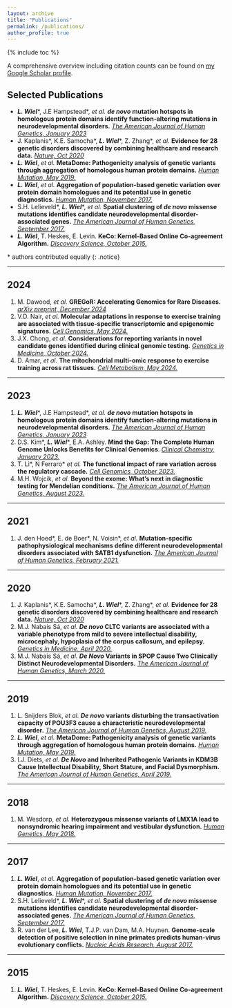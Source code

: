 ```yaml
---
layout: archive
title: "Publications"
permalink: /publications/
author_profile: true
---
```


{% include toc %}

A comprehensive overview including citation counts can be found on <a href="{{site.author.googlescholar}}">my Google Scholar profile</a>.

## Selected Publications

* **_L. Wiel_**\*, J.E Hampstead\*, _et al._ **_de novo_ mutation hotspots in homologous protein domains identify function-altering mutations in neurodevelopmental disorders.** [_The American Journal of Human Genetics, January 2023_](https://doi.org/10.1016/j.ajhg.2022.12.001)
* J. Kaplanis\*, K.E. Samocha\*, _**L. Wiel**_\*, Z. Zhang*, _et al._ **Evidence for 28 genetic disorders discovered by combining healthcare and research data.** [_Nature, Oct 2020_](https://doi.org/10.1038/s41586-020-2832-5)
* **_L. Wiel_**, _et al._ **MetaDome: Pathogenicity analysis of genetic variants through aggregation of homologous human protein domains.** [_Human Mutation, May 2019._](https://doi.org/10.1002/humu.23798)
* **_L. Wiel_**, _et al._ **Aggregation of population‐based genetic variation over protein domain homologues and its potential use in genetic diagnostics.** [_Human Mutation, November 2017._](https://doi.org/10.1002/humu.23313)
* S.H. Lelieveld*, **_L. Wiel_**\*, _et al._ **Spatial clustering of _de novo_ missense mutations identifies candidate neurodevelopmental disorder-associated genes.** [_The American Journal of Human Genetics, September 2017._](https://doi.org/10.1016/j.ajhg.2017.08.004)
* **_L. Wiel_**, T. Heskes, E. Levin. **KeCo: Kernel-Based Online Co-agreement Algorithm.** [_Discovery Science, October 2015._](https://doi.org/10.1007/978-3-319-24282-8_26)

\* authors contributed equally
{: .notice}

---
## 2024

1. M. Dawood, _et al._ **GREGoR: Accelerating Genomics for Rare Diseases.** [_arXiv preprint, December 2024_](https://arxiv.org/abs/2412.14338)
2. V.D. Nair, _et al._ **Molecular adaptations in response to exercise training are associated with tissue-specific transcriptomic and epigenomic signatures.** [_Cell Genomics, May 2024._](https://doi.org/10.1016/j.xgen.2023.100421)
3. J.X. Chong, _et al._ **Considerations for reporting variants in novel candidate genes identified during clinical genomic testing.** [_Genetics in Medicine, October 2024._](https://doi.org/10.1016/j.gim.2024.101199)
4. D. Amar, _et al._ **The mitochondrial multi-omic response to exercise training across rat tissues.** [_Cell Metabolism, May 2024._](https://doi.org/10.1016/j.cmet.2023.12.021)

---
## 2023

1. **_L. Wiel_**\*, J.E Hampstead\*, _et al._  **_de novo_ mutation hotspots in homologous protein domains identify function-altering mutations in neurodevelopmental disorders.** [_The American Journal of Human Genetics, January 2023_](https://doi.org/10.1016/j.ajhg.2022.12.001)
2. D.S. Kim\*, **_L. Wiel_**\*, E.A. Ashley. **Mind the Gap: The Complete Human Genome Unlocks Benefits for Clinical Genomics**. [_Clinical Chemistry, January 2023._](https://doi.org/10.1093/clinchem/hvac133)
3. T. Li\*, N Ferraro\* _et al._ **The functional impact of rare variation across the regulatory cascade.** [_Cell Genomics, October 2023._](https://doi.org/10.1016/j.xgen.2023.100401)
4. M.H. Wojcik, _et al._ **Beyond the exome: What’s next in diagnostic testing for Mendelian conditions.** [_The American Journal of Human Genetics, August 2023._](https://doi.org/10.1016/j.ajhg.2023.06.009)

---
## 2021

1. J. den Hoed\*, E. de Boer\*, N. Voisin\*, _et al._ **Mutation-specific pathophysiological mechanisms define different neurodevelopmental disorders associated with SATB1 dysfunction.** [_The American Journal of Human Genetics, February 2021._](https://doi.org/10.1016/j.ajhg.2021.01.007)

---
## 2020

1. J. Kaplanis\*, K.E. Samocha\*, _**L. Wiel**_\*, Z. Zhang*, _et al._ **Evidence for 28 genetic disorders discovered by combining healthcare and research data.** [_Nature, Oct 2020_](https://doi.org/10.1038/s41586-020-2832-5)
2. M.J. Nabais Sá, _et al._ **_De novo_ CLTC variants are associated with a variable phenotype from mild to severe intellectual disability, microcephaly, hypoplasia of the corpus callosum, and epilepsy.** [_Genetics in Medicine, April 2020._](https://doi.org/10.1038/s41436-019-0703-y)
3. M.J. Nabais Sá, _et al._ **_De Novo_ Variants in SPOP Cause Two Clinically Distinct Neurodevelopmental Disorders.** [_The American Journal of Human Genetics, March 2020._](https://doi.org/10.1016/j.ajhg.2020.02.001)

---
## 2019

1. L. Snijders Blok, _et al._ **_De novo_ variants disturbing the transactivation capacity of POU3F3 cause a characteristic neurodevelopmental disorder.** [_The American Journal of Human Genetics, August 2019._](https://doi.org/10.1016/j.ajhg.2019.06.007)
2. **_L. Wiel_**, _et al._ **MetaDome: Pathogenicity analysis of genetic variants through aggregation of homologous human protein domains.** [_Human Mutation, May 2019._](https://doi.org/10.1002/humu.23798)
3. I.J. Diets, _et al._ **_De Novo_ and Inherited Pathogenic Variants in KDM3B Cause Intellectual Disability, Short Stature, and Facial Dysmorphism.** [_The American Journal of Human Genetics, April 2019._](https://doi.org/10.1016/j.ajhg.2019.02.023)

---
## 2018

1. M. Wesdorp, _et al._ **Heterozygous missense variants of LMX1A lead to nonsyndromic hearing impairment and vestibular dysfunction.** [_Human Genetics, May 2018._](https://doi.org/10.1007/s00439-018-1880-5)


---
## 2017

1. **_L. Wiel_**, _et al._ **Aggregation of population‐based genetic variation over protein domain homologues and its potential use in genetic diagnostics.** [_Human Mutation, November 2017._](https://doi.org/10.1002/humu.23313)
2. S.H. Lelieveld*, **_L. Wiel_**\*, _et al._ **Spatial clustering of _de novo_ missense mutations identifies candidate neurodevelopmental disorder-associated genes.** [_The American Journal of Human Genetics, September 2017._](https://doi.org/10.1016/j.ajhg.2017.08.004)
3. R. van der Lee, **_L. Wiel_**, T.J.P. van Dam, M.A. Huynen. **Genome-scale detection of positive selection in nine primates predicts human-virus evolutionary conflicts.** [_Nucleic Acids Research, August 2017._](https://doi.org/10.1093/nar/gkx704)

---
## 2015

1. **_L. Wiel_**, T. Heskes, E. Levin. **KeCo: Kernel-Based Online Co-agreement Algorithm.** [_Discovery Science, October 2015._](https://doi.org/10.1007/978-3-319-24282-8_26)